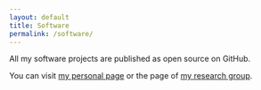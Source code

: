 ```yaml
---
layout: default
title: Software
permalink: /software/
---
```


All my software projects are published as open source on GitHub.

You can visit [my personal page](https://github.com/alessandropellegrini) or the page of [my research group](https://github.com/HPDCS).
